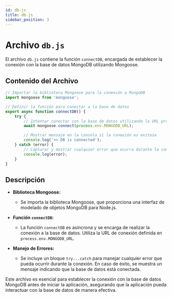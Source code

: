 ```yaml
---
id: db-js
title: db.js
sidebar_position: 3
---
```


# Archivo `db.js`

El archivo `db.js` contiene la función `connectDB`, encargada de establecer la conexión con la base de datos MongoDB utilizando Mongoose.

## Contenido del Archivo

```jsx
// Importar la biblioteca Mongoose para la conexión a MongoDB
import mongoose from 'mongoose';

// Definir la función para conectar a la base de datos
export async function connectDB() {
    try { 
        // Intentar conectar con la base de datos utilizando la URL proporcionada en las variables de entorno
        await mongoose.connect(process.env.MONGODB_URL);

        // Mostrar mensaje en la consola si la conexión es exitosa
        console.log('>> DB is connected');
    } catch (error) {
        // Capturar y mostrar cualquier error que ocurra durante la conexión
        console.log(error);
    }
}
```

## Descripción

- **Biblioteca Mongoose:**
  - Se importa la biblioteca Mongoose, que proporciona una interfaz de modelado de objetos MongoDB para Node.js.

- **Función `connectDB`:**
  - La función `connectDB` es asíncrona y se encarga de realizar la conexión a la base de datos. Utiliza la URL de conexión definida en `process.env.MONGODB_URL`.

- **Manejo de Errores:**
  - Se incluye un bloque `try...catch` para manejar cualquier error que pueda ocurrir durante la conexión. En caso de éxito, se muestra un mensaje indicando que la base de datos está conectada.

Este archivo es esencial para establecer la conexión con la base de datos MongoDB antes de iniciar la aplicación, asegurando que la aplicación pueda interactuar con la base de datos de manera efectiva.
